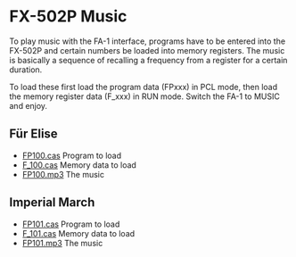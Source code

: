 # FX-502P Music

To play music with the FA-1 interface, programs have to be entered
into the FX-502P and certain numbers be loaded into memory registers.
The music is basically a sequence of recalling a frequency from a
register for a certain duration.

To load these first load the program data (FPxxx) in PCL mode, then
load the memory register data (F_xxx) in RUN mode. Switch the FA-1
to MUSIC and enjoy.

## Für Elise

* [FP100.cas](Fur_Elise.FP100.cas?plain=1) Program to load
* [F_100.cas](Fur_Elise.F_100.cas?plain=1) Memory data to load
* [FP100.mp3](FP100.mp3) The music

## Imperial March

* [FP101.cas](Imperial_March.FP101.cas?plain=1) Program to load
* [F_101.cas](Imperial_March.F_101.cas?plain=1) Memory data to load
* [FP101.mp3](FP101.mp3) The music

